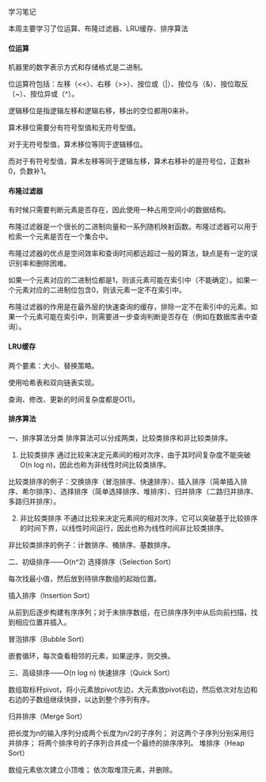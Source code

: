 学习笔记

   本周主要学习了位运算、布隆过滤器、LRU缓存、排序算法
  
#### **位运算**
   
   机器里的数字表示方式和存储格式是二进制。
   
   位运算符包括：左移（<<）、右移（>>）、按位或（|）、按位与（&）、按位取反（~）、按位异或（^）。
   
   逻辑移位是指逻辑左移和逻辑右移，移出的空位都用0来补。
   
   算术移位需要分有符号型值和无符号型值。
   
   对于无符号型值，算术移位等同于逻辑移位。
   
   而对于有符号型值，算术左移等同于逻辑左移，算术右移补的是符号位，正数补0，负数补1。
   
#### **布隆过滤器**

有时候只需要判断元素是否存在，因此使用一种占用空间小的数据结构。

布隆过滤器是一个很长的二进制向量和一系列随机映射函数。布隆过滤器可以用于检索一个元素是否在一个集合中。

布隆过滤器的优点是空间效率和查询时间都远超过一般的算法，缺点是有一定的误识别率和删除困难。

如果一个元素对应的二进制位都是1，则该元素可能在索引中（不能确定）。如果一个元素对应的二进制位包含0，则该元素一定不在索引中。

布隆过滤器的作用是在最外层的快速查询的缓存，排除一定不在索引中的元素。如果一个元素可能在索引中，则需要进一步查询判断是否存在（例如在数据库表中查询）。

#### **LRU缓存**

两个要素：大小、替换策略。

使用哈希表和双向链表实现。

查询、修改、更新的时间复杂度都是O(1)。

#### **排序算法**

一、排序算法分类
排序算法可以分成两类，比较类排序和非比较类排序。

1. 比较类排序
通过比较来决定元素间的相对次序，由于其时间复杂度不能突破O(n log n)，因此也称为非线性时间比较类排序。

比较类排序的例子：交换排序（冒泡排序、快速排序）、插入排序（简单插入排序、希尔排序）、选择排序（简单选择排序、堆排序）、归并排序（二路归并排序、多路归并排序）。

2. 非比较类排序
不通过比较来决定元素间的相对次序，它可以突破基于比较排序的时间下界，以线性时间运行，因此也称为线性时间非比较类排序。

非比较类排序的例子：计数排序、桶排序、基数排序。

二、初级排序——O(n^2)
选择排序（Selection Sort）

每次找最小值，然后放到待排序数组的起始位置。

插入排序（Insertion Sort）

从前到后逐步构建有序序列；对于未排序数组，在已排序序列中从后向前扫描，找到相应位置并插入。

冒泡排序（Bubble Sort）

嵌套循环，每次查看相邻的元素，如果逆序，则交换。

三、高级排序——O(n log n)
快速排序（Quick Sort）

数组取标杆pivot，将小元素放pivot左边，大元素放pivot右边，然后依次对左边和右边的子数组继续快排，以达到整个序列有序。

归并排序（Merge Sort）

把长度为n的输入序列分成两个长度为n/2的子序列；
对这两个子序列分别采用归并排序；
将两个排序号的子序列合并成一个最终的排序序列。
堆排序（Heap Sort）

数组元素依次建立小顶堆；
依次取堆顶元素，并删除。